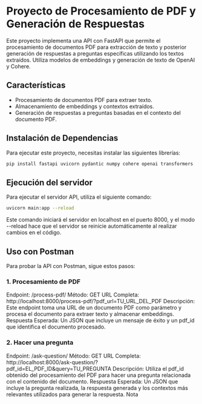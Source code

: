 # Proyecto de Procesamiento de PDF y Generación de Respuestas

Este proyecto implementa una API con FastAPI que permite el procesamiento de documentos PDF para extracción de texto y posterior generación de respuestas a preguntas específicas utilizando los textos extraídos. Utiliza modelos de embeddings y generación de texto de OpenAI y Cohere.

## Características

- Procesamiento de documentos PDF para extraer texto.
- Almacenamiento de embeddings y contextos extraídos.
- Generación de respuestas a preguntas basadas en el contexto del documento PDF.

## Instalación de Dependencias

Para ejecutar este proyecto, necesitas instalar las siguientes librerías:

```bash
pip install fastapi uvicorn pydantic numpy cohere openai transformers
```

## Ejecución del servidor
Para ejecutar el servidor API, utiliza el siguiente comando:

```bash
uvicorn main:app --reload
```
Este comando iniciará el servidor en localhost en el puerto 8000, y el modo --reload hace que el servidor se reinicie automáticamente al realizar cambios en el código.

## Uso con Postman
Para probar la API con Postman, sigue estos pasos:

### 1. Procesamiento de PDF
Endpoint: /process-pdf/
Método: GET
URL Completa: http://localhost:8000/process-pdf/?pdf_url=TU_URL_DEL_PDF
Descripción: Este endpoint toma una URL de un documento PDF como parámetro y procesa el documento para extraer texto y almacenar embeddings.
Respuesta Esperada: Un JSON que incluye un mensaje de éxito y un pdf_id que identifica el documento procesado.

### 2. Hacer una pregunta
Endpoint: /ask-question/
Método: GET
URL Completa: http://localhost:8000/ask-question/?pdf_id=EL_PDF_ID&query=TU_PREGUNTA
Descripción: Utiliza el pdf_id obtenido del procesamiento del PDF para hacer una pregunta relacionada con el contenido del documento.
Respuesta Esperada: Un JSON que incluye la pregunta realizada, la respuesta generada y los contextos más relevantes utilizados para generar la respuesta.
Nota
